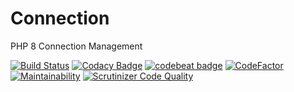 # Connection
PHP 8 Connection Management

[![Build Status](https://scrutinizer-ci.com/g/jaypotter/Connection/badges/build.png?b=main)](https://scrutinizer-ci.com/g/jaypotter/Connection/build-status/main)
[![Codacy Badge](https://app.codacy.com/project/badge/Grade/0d4d253facbf4f0fab66a04dc3eccc10)](https://www.codacy.com/gh/jaypotter/Connection/dashboard?utm_source=github.com&amp;utm_medium=referral&amp;utm_content=jaypotter/Connection&amp;utm_campaign=Badge_Grade)
[![codebeat badge](https://codebeat.co/badges/fd022dcc-a961-4a74-961e-92f503b63b3c)](https://codebeat.co/projects/github-com-jaypotter-connection-main)
[![CodeFactor](https://www.codefactor.io/repository/github/jaypotter/connection/badge)](https://www.codefactor.io/repository/github/jaypotter/connection)
[![Maintainability](https://api.codeclimate.com/v1/badges/9747de4443b5b232b324/maintainability)](https://codeclimate.com/github/jaypotter/Connection/maintainability)
[![Scrutinizer Code Quality](https://scrutinizer-ci.com/g/jaypotter/Connection/badges/quality-score.png?b=main)](https://scrutinizer-ci.com/g/jaypotter/Connection/?branch=main)
